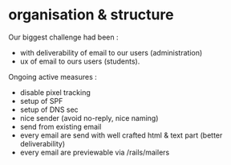 # organisation & structure

Our biggest challenge had been :

* with deliverability of email to our users (administration)
* ux of email to ours users (students).

Ongoing active measures :

* disable pixel tracking
* setup of SPF
* setup of DNS sec
* nice sender (avoid no-reply, nice naming)
* send from existing email
* every email are send with well crafted html & text part (better deliverability)
* every email are previewable via /rails/mailers
